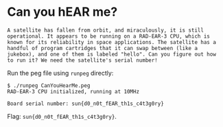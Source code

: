 #  Can you hEAR me?

```
A satellite has fallen from orbit, and miraculously, it is still operational. It appears to be running on a RAD-EAR-3 CPU, which is known for its reliability in space applications. The satellite has a handful of program cartridges that it can swap between (like a jukebox), and one of them is labeled "hello". Can you figure out how to run it? We need the satellite's serial number!
```

Run the peg file using `runpeg` directly:

```shell
$ ./runpeg CanYouHearMe.peg
RAD-EAR-3 CPU initialized, running at 10MHz

Board serial number: sun{d0_n0t_fEAR_th1s_c4t3g0ry}
```

Flag: `sun{d0_n0t_fEAR_th1s_c4t3g0ry}`.
